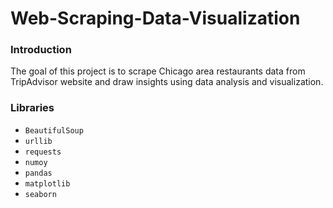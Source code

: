 # Web-Scraping-Data-Visualization


### Introduction

The goal of this project is to scrape Chicago area restaurants data from TripAdvisor website and draw insights using data analysis and visualization.


### Libraries

* `BeautifulSoup`
* `urllib`
* `requests`
* `numoy`
* `pandas`
* `matplotlib`
* `seaborn`
